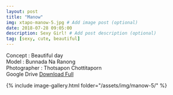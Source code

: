```yaml
---
layout: post
title: "Manow"
img: xtapo-manow-5.jpg # Add image post (optional)
date: 2018-07-28 09:05:00
description: Sexy Girl! # Add post description (optional)
tag: [sexy, cute, beautiful]
---
```

Concept : Beautiful day  
Model : Bunnada Na Ranong  
Photographer : Thotsapon Chottitaporn  
Google Drive [Download Full](http://gestyy.com/e0HDpE)      

{% include image-gallery.html folder="/assets/img/manow-5/" %}
